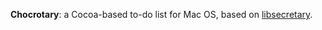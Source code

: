  **Chocrotary**: a Cocoa-based to-do list for Mac OS, based on [libsecretary](https://bitbucket.com/brandizzi/libsecretary).
